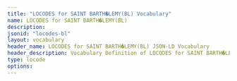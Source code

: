 ```yaml
---
title: "LOCODES for SAINT BARTH�LEMY(BL) Vocabulary"
name: LOCODES for SAINT BARTH�LEMY(BL) 
description: 
jsonid: "locodes-bl"
layout: vocabulary
header_name: LOCODES for SAINT BARTH�LEMY(BL) JSON-LD Vocabulary
header_description: Vocabulary Definition of LOCODES for SAINT BARTH�LEMY(BL) semantics in HTML format. JSON-LD format is available at [locodes-bl.jsonld](/vocabulary/locodes-bl.jsonld)
type: locode
options:
---
```


